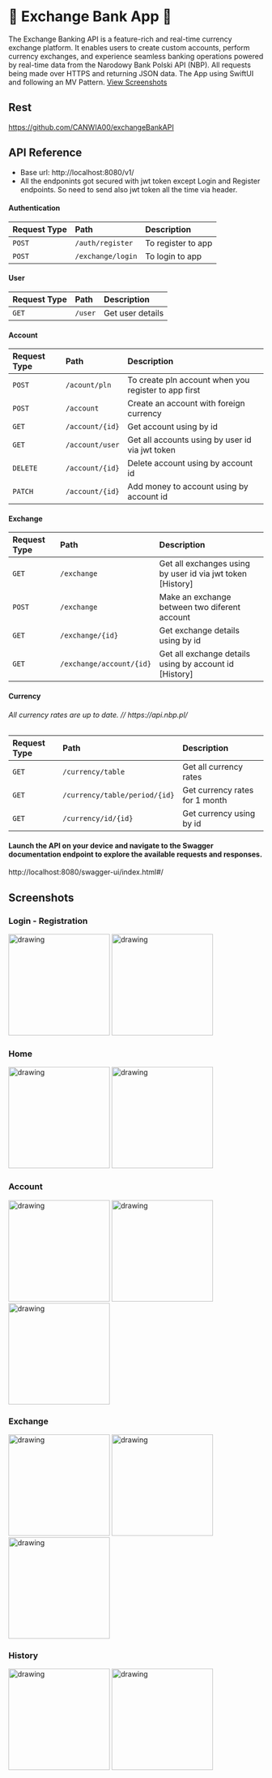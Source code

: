 # 💸 Exchange Bank App 💸

The Exchange Banking API is a feature-rich and real-time currency exchange platform. It enables users to create custom accounts, perform currency exchanges, and experience seamless banking operations powered by real-time data from the Narodowy Bank Polski API (NBP). All requests being made over HTTPS and returning JSON data. The App using SwiftUI and following an MV Pattern. [View Screenshots](#screenshots-section)

## Rest
https://github.com/CANWIA00/exchangeBankAPI

## API Reference
- Base url: http://localhost:8080/v1/
- All the endponints got secured with jwt token except Login and Register endpoints. So need to send also jwt token all the time via header.

#### Authentication

| Request Type | Path     | Description                |
| :-------- | :------- | :------------------------- |
| `POST` | `/auth/register` | To register to app  |
| `POST` | `/exchange/login` | To login to app |

#### User

| Request Type | Path     | Description                |
| :-------- | :------- | :------------------------- |
| `GET` | `/user` | Get user details  |

#### Account

| Request Type | Path     | Description                |
| :-------- | :------- | :------------------------- |
| `POST` | `/acount/pln` | To create pln account when you register to app first |
| `POST` | `/account` | Create an account with foreign currency |
| `GET` | `/account/{id}` | Get account using by id |
| `GET` | `/account/user` | Get all accounts using by user id via jwt token|
| `DELETE` | `/account/{id}` | Delete account using by account id |
| `PATCH` | `/account/{id}` | Add money to account using by account id |


#### Exchange

| Request Type | Path     | Description                |
| :-------- | :------- | :------------------------- |
| `GET` | `/exchange` | Get all exchanges using by user id via jwt token [History]|
| `POST` | `/exchange` | Make an exchange between two diferent account |
| `GET` | `/exchange/{id}` | Get exchange details using by id |
| `GET` | `/exchange/account/{id}` | Get all exchange details using by account id [History]|

#### Currency

<h6>All currency rates are up to date. // https://api.nbp.pl/</h6>

| Request Type | Path     | Description                |
| :-------- | :------- | :------------------------- |
| `GET` | `/currency/table` | Get all currency rates|
| `GET` | `/currency/table/period/{id}` | Get currency rates for 1 month |
| `GET` | `/currency/id/{id}` | Get currency using by id|

#### Launch the API on your device and navigate to the Swagger documentation endpoint to explore the available requests and responses.
http://localhost:8080/swagger-ui/index.html#/

<a name="screenshots-section"></a>
## Screenshots
### Login - Registration
<img src="https://github.com/user-attachments/assets/7c44ecb7-3b7f-4010-a826-1ee5d1988735" alt="drawing" width="200"/>
<img src="https://github.com/user-attachments/assets/f4bfc901-bde4-48f8-b98e-c34cd2fd5773" alt="drawing" width="200"/>

### Home
<img src="https://github.com/user-attachments/assets/832618e0-314d-44d3-8d24-9b372747fe2d" alt="drawing" width="200"/>
<img src="https://github.com/user-attachments/assets/9d1a189a-53c9-48e9-bb06-1fc0bcc628ba" alt="drawing" width="200"/>

### Account
<img src="https://github.com/user-attachments/assets/ef637cf8-c277-4689-8877-3aac6f3956bb" alt="drawing" width="200"/>
<img src="https://github.com/user-attachments/assets/4e478a1f-5eb0-4db1-ac1f-554353d1598c" alt="drawing" width="200"/>
<img src="https://github.com/user-attachments/assets/d07c235b-de0c-4556-b80f-38cb3cd1a8ea" alt="drawing" width="200"/>

### Exchange 
<img src="https://github.com/user-attachments/assets/1b160e1a-cc20-4916-ad55-0a08146a067e" alt="drawing" width="200"/>
<img src="https://github.com/user-attachments/assets/f174744e-57cb-4b40-a64a-4ec2c300ff8c" alt="drawing" width="200"/>
<img src="https://github.com/user-attachments/assets/007f5f36-a4ae-4516-823f-45325c31c7b1" alt="drawing" width="200"/>

### History
<img src="https://github.com/user-attachments/assets/d5b03c51-80a3-4a8f-897e-1a2273e6f4d8" alt="drawing" width="200"/>
<img src="https://github.com/user-attachments/assets/0a007454-81b6-4f6c-93f3-a9e7f7656f82" alt="drawing" width="200"/>
